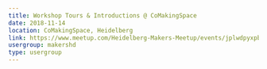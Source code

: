 ```yaml
---
title: Workshop Tours & Introductions @ CoMakingSpace
date: 2018-11-14
location: CoMakingSpace, Heidelberg
link: https://www.meetup.com/Heidelberg-Makers-Meetup/events/jplwdpyxpbsb/
usergroup: makershd
type: usergroup
---
```

